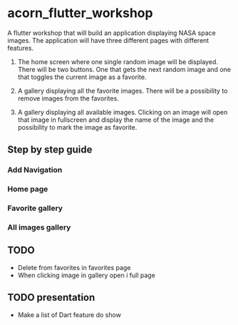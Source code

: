 # acorn_flutter_workshop

A flutter workshop that will build an application displaying NASA space images. The application will have three different pages with different features.

1. The home screen where one single random image will be displayed. There will be two buttons. One that gets the next random image and one that toggles the current image as a favorite.

2. A gallery displaying all the favorite images. There will be a possibility to remove images from the favorites.

3. A gallery displaying all available images. Clicking on an image will open that image in fullscreen and display the name of the image and the possibility to mark the image as favorite.

## Step by step guide

### Add Navigation


### Home page

### Favorite gallery

### All images gallery

### 



## TODO
- Delete from favorites in favorites page
- When clicking image in gallery open i full page


## TODO presentation
- Make a list of Dart feature do show